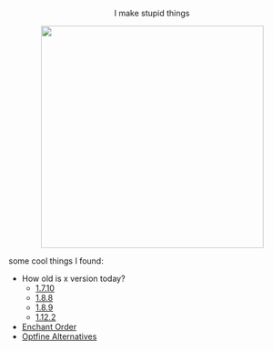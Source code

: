 <p align="center">I make stupid things</p>
<p align="center"><img width="391" src="https://github-readme-stats.vercel.app/api?username=ManInMyVan&show_icons=true&theme=tokyonight&show=reviews,discussions_started,discussions_answered,prs_merged&include_all_commits=true"></p>

some cool things I found:
- How old is x version today?
  - [1.7.10](https://howoldisminecraft1710.today/)
  - [1.8.8](https://howoldisminecraft188.today/)
  - [1.8.9](https://howoldisminecraft189.today/)
  - [1.12.2](https://howoldisminecraft1122.today/)
 - [Enchant Order](https://iamcal.github.io/enchant-order/)
 - [Optfine Alternatives](https://optifine.alternatives.lambdaurora.dev/)
